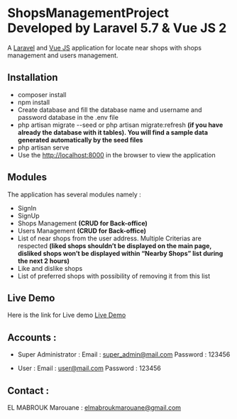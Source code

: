 # ShopsManagementProject Developed by Laravel 5.7 & Vue JS 2

A [Laravel](http://laravel.com/) and [Vue JS](https://vuejs.org/) application for locate near shops with shops management and users management.

## Installation

-   composer install
-   npm install
-   Create database and fill the database name and username and password database in the .env file
-   php artisan migrate --seed or php artisan migrate:refresh **(if you have already the database with it tables). You will find a sample data generated automatically by the seed files**
-   php artisan serve
-   Use the [http://localhost:8000](http://localhost:8000) in the browser to view the application

## Modules

The application has several modules namely :

-   SignIn
-   SignUp
-   Shops Management **(CRUD for Back-office)**
-   Users Management **(CRUD for Back-office)**
-   List of near shops from the user address. Multiple Criterias are respected **(liked shops shouldn’t be displayed on the main page, disliked shops won’t be displayed within “Nearby Shops” list during the next 2 hours)**
-   Like and dislike shops
-   List of preferred shops with possibility of removing it from this list

## Live Demo

Here is the link for Live demo [Live Demo](http://elmabroukmarouane.pw/ShopsManagementProject)

## Accounts :

-   Super Administrator : Email : [super_admin@mail.com](super_admin@mail.com) Password : 123456

-   User : Email : [user@mail.com](user@mail.com) Password : 123456

## Contact :

EL MABROUK Marouane : [elmabroukmarouane@gmail.com](elmabroukmarouane@gmail.com)
